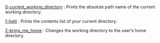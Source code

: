 [0-current_working_directory](0-current_working_directory) : Prints the absolute path name of the current working directory.

[1-listit](1-listit) : Prints the contents list of your current directory.

[2-bring_me_home](2-bring_me_home) : Changes the working directory to the user’s home directory.

